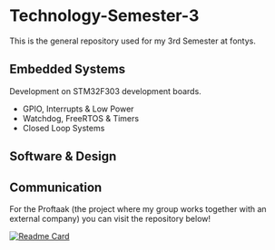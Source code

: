# Technology-Semester-3

This is the general repository used for my 3rd Semester at fontys.

## Embedded Systems
Development on STM32F303 development boards.
  - GPIO, Interrupts & Low Power
  - Watchdog, FreeRTOS & Timers
  - Closed Loop Systems
  
## Software & Design

## Communication

For the Proftaak (the project where my group works together with an external company) you can visit the repository below!

[![Readme Card](https://github-readme-stats.vercel.app/api/pin/?username=T3-FindIt&repo=FindIt&theme=dark)](https://github.com/T3-FindIt/FindIt)
